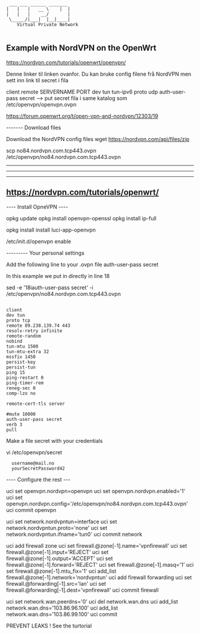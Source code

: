 ```
 ___ ___ ______ _______ 
|   |   |   __ \    |  |
|   |   |    __/       |
 \_____/|___|  |__|____|
    Virtual Private Network
    
```                        

## Example with NordVPN on the OpenWrt           



https://nordvpn.com/tutorials/openwrt/openvpn/

Denne linker til linken ovanfor. Du kan bruke config filene frå NordVPN men sett inn link til secret i fila

client
remote SERVERNAME PORT
dev tun 
tun-ipv6
proto udp
auth-user-pass secret   --> put secret fila i same katalog som /etc/openvpn/openvpn.ovpn

https://forum.openwrt.org/t/open-vpn-and-nordvpn/12303/19

-------  Download files

Download the NordVPN config files
wget https://nordvpn.com/api/files/zip

scp no84.nordvpn.com.tcp443.ovpn /etc/openvpn/no84.nordvpn.com.tcp443.ovpn

----
----
----



https://nordvpn.com/tutorials/openwrt/
------------------------------------------

---- Install OpneVPN ----

opkg update
opkg install openvpn-openssl
opkg install ip-full

opkg install install luci-app-openvpn

/etc/init.d/openvpn enable

--------- Your personal settings

Add the following line to your .ovpn file
auth-user-pass secret

In this example we put in directly in line 18
 
sed -e '18iauth-user-pass secret' -i /etc/openvpn/no84.nordvpn.com.tcp443.ovpn

```

client
dev tun
proto tcp
remote 89.238.139.74 443
resolv-retry infinite
remote-random
nobind
tun-mtu 1500
tun-mtu-extra 32
mssfix 1450
persist-key
persist-tun
ping 15
ping-restart 0
ping-timer-rem
reneg-sec 0
comp-lzo no

remote-cert-tls server

#mute 10000
auth-user-pass secret
verb 3
pull
```


Make a file secret with your credentials 

vi /etc/openvpn/secret
```
  username@mail.no
  yourSecretPassword42
```  



---- Configure the rest ---


uci set openvpn.nordvpn=openvpn
uci set openvpn.nordvpn.enabled='1'
uci set openvpn.nordvpn.config='/etc/openvpn/no84.nordvpn.com.tcp443.ovpn'
uci commit openvpn

uci set network.nordvpntun=interface
uci set network.nordvpntun.proto='none'
uci set network.nordvpntun.ifname='tun0'
uci commit network

uci add firewall zone
uci set firewall.@zone[-1].name='vpnfirewall'
uci set firewall.@zone[-1].input='REJECT'
uci set firewall.@zone[-1].output='ACCEPT'
uci set firewall.@zone[-1].forward='REJECT'
uci set firewall.@zone[-1].masq='1'
uci set firewall.@zone[-1].mtu_fix='1'
uci add_list firewall.@zone[-1].network='nordvpntun'
uci add firewall forwarding
uci set firewall.@forwarding[-1].src='lan'
uci set firewall.@forwarding[-1].dest='vpnfirewall'
uci commit firewall

uci set network.wan.peerdns='0'
uci del network.wan.dns
uci add_list network.wan.dns='103.86.96.100'
uci add_list network.wan.dns='103.86.99.100'
uci commit

PREVENT LEAKS ! See the turtorial
